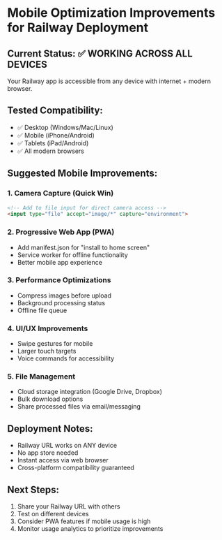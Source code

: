 # Mobile Optimization Improvements for Railway Deployment

## Current Status: ✅ WORKING ACROSS ALL DEVICES
Your Railway app is accessible from any device with internet + modern browser.

## Tested Compatibility:
- ✅ Desktop (Windows/Mac/Linux)
- ✅ Mobile (iPhone/Android) 
- ✅ Tablets (iPad/Android)
- ✅ All modern browsers

## Suggested Mobile Improvements:

### 1. Camera Capture (Quick Win)
```html
<!-- Add to file input for direct camera access -->
<input type="file" accept="image/*" capture="environment">
```

### 2. Progressive Web App (PWA)
- Add manifest.json for "install to home screen"
- Service worker for offline functionality
- Better mobile app experience

### 3. Performance Optimizations
- Compress images before upload
- Background processing status
- Offline file queue

### 4. UI/UX Improvements
- Swipe gestures for mobile
- Larger touch targets
- Voice commands for accessibility

### 5. File Management
- Cloud storage integration (Google Drive, Dropbox)
- Bulk download options
- Share processed files via email/messaging

## Deployment Notes:
- Railway URL works on ANY device
- No app store needed
- Instant access via web browser
- Cross-platform compatibility guaranteed

## Next Steps:
1. Share your Railway URL with others
2. Test on different devices
3. Consider PWA features if mobile usage is high
4. Monitor usage analytics to prioritize improvements
